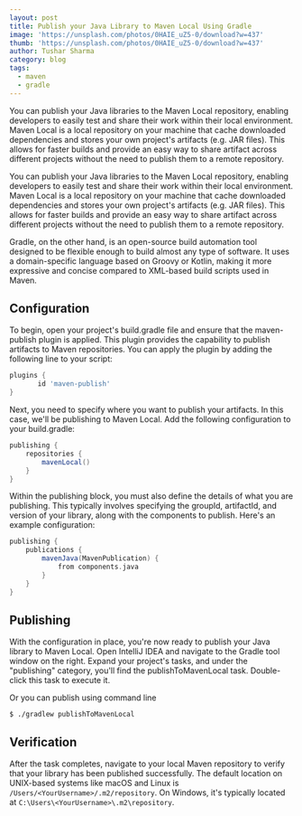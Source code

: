 ```yaml
---
layout: post
title: Publish your Java Library to Maven Local Using Gradle
image: 'https://unsplash.com/photos/0HAIE_uZ5-0/download?w=437'
thumb: 'https://unsplash.com/photos/0HAIE_uZ5-0/download?w=437'
author: Tushar Sharma
category: blog
tags:
  - maven
  - gradle
---
```


You can publish your Java libraries to the Maven Local repository, enabling developers to easily test and share their work within their local environment. Maven Local is a local repository on your machine that cache downloaded dependencies and stores your own project's artifacts (e.g. JAR files). This allows for faster builds and provide an easy way to share artifact across different projects without the need to publish them to a remote repository.<!-- truncate_here -->

You can publish your Java libraries to the Maven Local repository, enabling developers to easily test and share their work within their local environment. Maven Local is a local repository on your machine that cache downloaded dependencies and stores your own project's artifacts (e.g. JAR files). This allows for faster builds and provide an easy way to share artifact across different projects without the need to publish them to a remote repository.

Gradle, on the other hand, is an open-source build automation tool designed to be flexible enough to build almost any type of software. It uses a domain-specific language based on Groovy or Kotlin, making it more expressive and concise compared to XML-based build scripts used in Maven.

## Configuration

To begin, open your project's build.gradle file and ensure that the maven-publish plugin is applied. This plugin provides the capability to publish artifacts to Maven repositories. You can apply the plugin by adding the following line to your script:

```groovy
plugins {
       id 'maven-publish'
}
```

Next, you need to specify where you want to publish your artifacts. In this case, we'll be publishing to Maven Local. Add the following configuration to your build.gradle:

```groovy
publishing {
    repositories {
        mavenLocal()
    }
}
```

Within the publishing block, you must also define the details of what you are publishing. This typically involves specifying the groupId, artifactId, and version of your library, along with the components to publish. Here's an example configuration:

```groovy
publishing {
    publications {
        mavenJava(MavenPublication) {
            from components.java
        }
    }
}
```

## Publishing

With the configuration in place, you're now ready to publish your Java library to Maven Local. Open IntelliJ IDEA and navigate to the Gradle tool window on the right. Expand your project's tasks, and under the "publishing" category, you'll find the publishToMavenLocal task. Double-click this task to execute it.

Or you can publish using command line 

```
$ ./gradlew publishToMavenLocal
```

## Verification

After the task completes, navigate to your local Maven repository to verify that your library has been published successfully. The default location on UNIX-based systems like macOS and Linux is `/Users/<YourUsername>/.m2/repository`. On Windows, it's typically located at `C:\Users\<YourUsername>\.m2\repository`.

